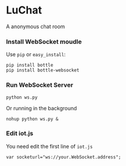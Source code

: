 # LuChat
A anonymous chat room


### Install WebSocket moudle
Use `pip` or `easy_install`:

    pip install bottle
    pip install bottle-websocket

### Run WebSocket Server

    python ws.py
    
Or running in the background

    nohup python ws.py &
    
### Edit iot.js
You need edit the first line of `iot.js`

    var socketurl="ws://your.WebSocket.address";
